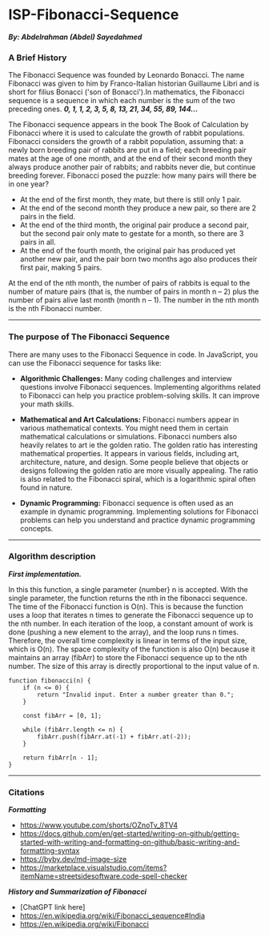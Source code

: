 # ISP-Fibonacci-Sequence
***By: Abdelrahman (Abdel) Sayedahmed***

### A Brief History

The Fibonacci Sequence was founded by Leonardo Bonacci. The name Fibonacci was given to him by Franco-Italian historian Guillaume Libri and is short for filius Bonacci ('son of Bonacci').In mathematics, the Fibonacci sequence is a sequence in which each number is the sum of the two preceding ones. ***0, 1, 1, 2, 3, 5, 8, 13, 21, 34, 55, 89, 144...***

The Fibonacci sequence appears in the book The Book of Calculation by Fibonacci where it is used to calculate the growth of rabbit populations. Fibonacci considers the growth of a rabbit population, assuming that: a newly born breeding pair of rabbits are put in a field; each breeding pair mates at the age of one month, and at the end of their second month they always produce another pair of rabbits; and rabbits never die, but continue breeding forever. Fibonacci posed the puzzle: how many pairs will there be in one year? 

- At the end of the first month, they mate, but there is still only 1 pair.
- At the end of the second month they produce a new pair, so there are 2 pairs in the field.
- At the end of the third month, the original pair produce a second pair, but the second pair only mate to gestate for a month, so there are 3 pairs in all.
- At the end of the fourth month, the original pair has produced yet another new pair, and the pair born two months ago also produces their first pair, making 5 pairs.

At the end of the nth month, the number of pairs of rabbits is equal to the number of mature pairs (that is, the number of pairs in month n – 2) plus the number of pairs alive last month (month n – 1). The number in the nth month is the nth Fibonacci number.

***

### The purpose of The Fibonacci Sequence

There are many uses to the Fibonacci Sequence in code. In JavaScript, you can use the Fibonacci sequence for tasks like:

- **Algorithmic Challenges:** Many coding challenges and interview questions involve Fibonacci sequences. Implementing algorithms related to Fibonacci can help you practice problem-solving skills. It can improve your math skills.

- **Mathematical and Art Calculations:** Fibonacci numbers appear in various mathematical contexts. You might need them in certain mathematical calculations or simulations. Fibonacci numbers also heavily relates to art ie the golden ratio. The golden ratio has interesting mathematical properties. It appears in various fields, including art, architecture, nature, and design. Some people believe that objects or designs following the golden ratio are more visually appealing. The ratio is also related to the Fibonacci spiral, which is a logarithmic spiral often found in nature.

- **Dynamic Programming:** Fibonacci sequence is often used as an example in dynamic programming. Implementing solutions for Fibonacci problems can help you understand and practice dynamic programming concepts.

    <!-- <img src = "photos/fibonacci_spiral.gif" alt = "Fibonacci Spiral" width = "350" height = "auto"> -->

***

### Algorithm description 
***First implementation.***

In this this function, a single parameter {number} n is accepted. With the single parameter, the function returns the nth in the fibonacci sequence. The time of the Fibonacci function is O(n). This is because the function uses a loop that iterates n times to generate the Fibonacci sequence up to the nth number. In each iteration of the loop, a constant amount of work is done (pushing a new element to the array), and the loop runs n times. Therefore, the overall time complexity is linear in terms of the input size, which is O(n). The space complexity of the function is also O(n) because it maintains an array (fibArr) to store the Fibonacci sequence up to the nth number. The size of this array is directly proportional to the input value of n.
```
function fibonacci(n) {
    if (n <= 0) { 
        return "Invalid input. Enter a number greater than 0.";
    }

    const fibArr = [0, 1];

    while (fibArr.length <= n) {
        fibArr.push(fibArr.at(-1) + fibArr.at(-2));
    }

    return fibArr[n - 1]; 
}
```

***

### Citations
***Formatting***
- https://www.youtube.com/shorts/OZnoTv_8TV4
- https://docs.github.com/en/get-started/writing-on-github/getting-started-with-writing-and-formatting-on-github/basic-writing-and-formatting-syntax
- https://byby.dev/md-image-size
- https://marketplace.visualstudio.com/items?itemName=streetsidesoftware.code-spell-checker

***History and Summarization of Fibonacci***
- [ChatGPT link here]
- https://en.wikipedia.org/wiki/Fibonacci_sequence#India
- https://en.wikipedia.org/wiki/Fibonacci